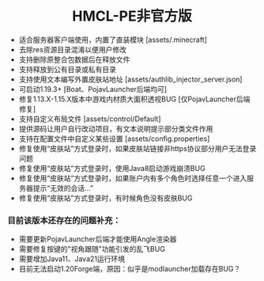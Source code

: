 <h1 align="center">HMCL-PE非官方版</h1>

- 适合服务器客户端使用，内置了直装模块 [assets/.minecraft]
- 去除res资源目录混淆以便用户修改
- 支持删除原整合包数据后在释放文件
- 支持释放到公有目录或私有目录
- 支持使用文本编写外置皮肤站地址 [assets/authlib_injector_server.json]
- 可启动1.19.3+ [Boat、PojavLauncher后端均可]
- 修复1.13.X-1.15.X版本中游戏内材质大面积透视BUG [仅PojavLauncher后端修复]
- 支持自定义布局文件 [assets/control/Default]
- 提供源码让用户自行改动项目，有文本说明提示部分类文件作用
- 支持在配置文件中自定义某些设置 [assets/config.properties]
- 修复使用“皮肤站”方式登录时，如果皮肤站链接非https协议部分用户无法登录问题
- 修复使用“皮肤站”方式登录时，使用Java8启动游戏崩溃BUG
- 修复使用“皮肤站”方式登录时，如果账户内有多个角色时选择任意一个进入服务器提示“无效的会话...”
- 修复使用“皮肤站”方式登录时，有时候角色没有皮肤BUG

<h3>目前该版本还存在的问题补充：</h3>

- 需要更新PojavLauncher后端才能使用Angle渲染器
- 需要修复按键的"视角跟随"功能引发的乱飞BUG
- 需要增加Java11、Java21运行环境
- 目前无法启动1.20Forge端，原因：似乎是modlauncher加载存在BUG？
